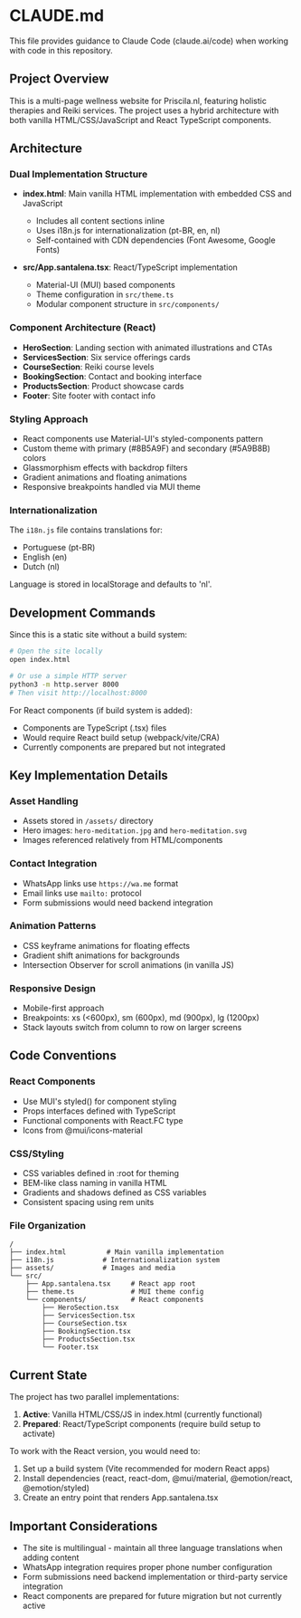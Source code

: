 # CLAUDE.md

This file provides guidance to Claude Code (claude.ai/code) when working with code in this repository.

## Project Overview

This is a multi-page wellness website for Priscila.nl, featuring holistic therapies and Reiki services. The project uses a hybrid architecture with both vanilla HTML/CSS/JavaScript and React TypeScript components.

## Architecture

### Dual Implementation Structure
- **index.html**: Main vanilla HTML implementation with embedded CSS and JavaScript
  - Includes all content sections inline
  - Uses i18n.js for internationalization (pt-BR, en, nl)
  - Self-contained with CDN dependencies (Font Awesome, Google Fonts)
  
- **src/App.santalena.tsx**: React/TypeScript implementation
  - Material-UI (MUI) based components
  - Theme configuration in `src/theme.ts`
  - Modular component structure in `src/components/`

### Component Architecture (React)
- **HeroSection**: Landing section with animated illustrations and CTAs
- **ServicesSection**: Six service offerings cards
- **CourseSection**: Reiki course levels
- **BookingSection**: Contact and booking interface  
- **ProductsSection**: Product showcase cards
- **Footer**: Site footer with contact info

### Styling Approach
- React components use Material-UI's styled-components pattern
- Custom theme with primary (#8B5A9F) and secondary (#5A9B8B) colors
- Glassmorphism effects with backdrop filters
- Gradient animations and floating animations
- Responsive breakpoints handled via MUI theme

### Internationalization
The `i18n.js` file contains translations for:
- Portuguese (pt-BR)
- English (en)  
- Dutch (nl)

Language is stored in localStorage and defaults to 'nl'.

## Development Commands

Since this is a static site without a build system:

```bash
# Open the site locally
open index.html

# Or use a simple HTTP server
python3 -m http.server 8000
# Then visit http://localhost:8000
```

For React components (if build system is added):
- Components are TypeScript (.tsx) files
- Would require React build setup (webpack/vite/CRA)
- Currently components are prepared but not integrated

## Key Implementation Details

### Asset Handling
- Assets stored in `/assets/` directory
- Hero images: `hero-meditation.jpg` and `hero-meditation.svg`
- Images referenced relatively from HTML/components

### Contact Integration
- WhatsApp links use `https://wa.me` format
- Email links use `mailto:` protocol
- Form submissions would need backend integration

### Animation Patterns
- CSS keyframe animations for floating effects
- Gradient shift animations for backgrounds
- Intersection Observer for scroll animations (in vanilla JS)

### Responsive Design
- Mobile-first approach
- Breakpoints: xs (<600px), sm (600px), md (900px), lg (1200px)
- Stack layouts switch from column to row on larger screens

## Code Conventions

### React Components
- Use MUI's styled() for component styling
- Props interfaces defined with TypeScript
- Functional components with React.FC type
- Icons from @mui/icons-material

### CSS/Styling
- CSS variables defined in :root for theming
- BEM-like class naming in vanilla HTML
- Gradients and shadows defined as CSS variables
- Consistent spacing using rem units

### File Organization
```
/
├── index.html          # Main vanilla implementation
├── i18n.js            # Internationalization system
├── assets/            # Images and media
└── src/
    ├── App.santalena.tsx     # React app root
    ├── theme.ts              # MUI theme config
    └── components/           # React components
        ├── HeroSection.tsx
        ├── ServicesSection.tsx
        ├── CourseSection.tsx
        ├── BookingSection.tsx
        ├── ProductsSection.tsx
        └── Footer.tsx
```

## Current State

The project has two parallel implementations:
1. **Active**: Vanilla HTML/CSS/JS in index.html (currently functional)
2. **Prepared**: React/TypeScript components (require build setup to activate)

To work with the React version, you would need to:
1. Set up a build system (Vite recommended for modern React apps)
2. Install dependencies (react, react-dom, @mui/material, @emotion/react, @emotion/styled)
3. Create an entry point that renders App.santalena.tsx

## Important Considerations

- The site is multilingual - maintain all three language translations when adding content
- WhatsApp integration requires proper phone number configuration
- Form submissions need backend implementation or third-party service integration
- React components are prepared for future migration but not currently active